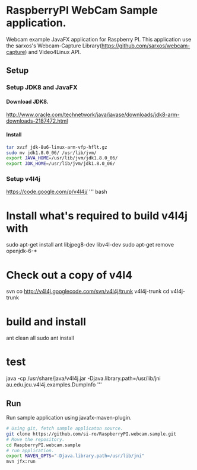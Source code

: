 # RaspberryPI WebCam Sample application.
Webcam example JavaFX application for Raspberry PI.
This application use the sarxos's Webcam-Capture Library(https://github.com/sarxos/webcam-capture) and Video4Linux API.

## Setup
### Setup JDK8 and JavaFX
#### Download JDK8.
http://www.oracle.com/technetwork/java/javase/downloads/jdk8-arm-downloads-2187472.html
#### Install
``` bash
tar xvzf jdk-8u6-linux-arm-vfp-hflt.gz
sudo mv jdk1.8.0_06/ /usr/lib/jvm/
export JAVA_HOME=/usr/lib/jvm/jdk1.8.0_06/
export JDK_HOME=/usr/lib/jvm/jdk1.8.0_06/
```
### Setup v4l4j
https://code.google.com/p/v4l4j/
''' bash
# Install what's required to build v4l4j with
sudo apt-get install ant libjpeg8-dev libv4l-dev
sudo apt-get remove openjdk-6-*
# Check out a copy of v4l4
svn co http://v4l4j.googlecode.com/svn/v4l4j/trunk v4l4j-trunk
cd v4l4j-trunk
# build and install
ant clean all
sudo ant install
# test
java -cp /usr/share/java/v4l4j.jar -Djava.library.path=/usr/lib/jni au.edu.jcu.v4l4j.examples.DumpInfo
'''
## Run
Run sample application using javafx-maven-plugin.  

``` bash
# Using git, fetch sample applicaton source. 
git clone https://github.com/si-ro/RaspberryPI.webcam.sample.git
# Move the repository. 
cd RaspberryPI.webcam.sample
# run application.
export MAVEN_OPTS="-Djava.library.path=/usr/lib/jni"
mvn jfx:run
```
